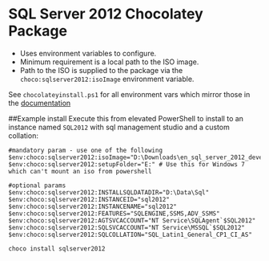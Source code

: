 # SQL Server 2012 Chocolatey Package
* Uses environment variables to configure.
* Minimum requirement is a local path to the ISO image.
* Path to the ISO is supplied to the package via the `choco:sqlserver2012:isoImage` environment variable.

See `chocolateyinstall.ps1` for all environment vars which mirror those in the [documentation](https://technet.microsoft.com/en-us/library/ms144259%28v=sql.110%29.aspx)

##Example install
Execute this from elevated PowerShell to install to an instance named `SQL2012` with sql management studio and a custom collation:

	#mandatory param - use one of the following
	$env:choco:sqlserver2012:isoImage="D:\Downloads\en_sql_server_2012_developer_edition_with_service_pack_3_x86_dvd_7286785.iso"
	$env:choco:sqlserver2012:setupFolder="E:" # Use this for Windows 7 which can't mount an iso from powershell 
	
	#optional params
	$env:choco:sqlserver2012:INSTALLSQLDATADIR="D:\Data\Sql"
	$env:choco:sqlserver2012:INSTANCEID="sql2012"
	$env:choco:sqlserver2012:INSTANCENAME="sql2012"
	$env:choco:sqlserver2012:FEATURES="SQLENGINE,SSMS,ADV_SSMS"
	$env:choco:sqlserver2012:AGTSVCACCOUNT="NT Service\SQLAgent`$SQL2012"
	$env:choco:sqlserver2012:SQLSVCACCOUNT="NT Service\MSSQL`$SQL2012"
	$env:choco:sqlserver2012:SQLCOLLATION="SQL_Latin1_General_CP1_CI_AS"

	choco install sqlserver2012












